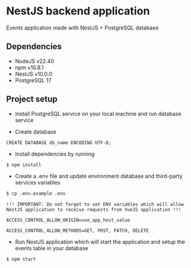 # NestJS backend application

Events application made with NestJS + PostgreSQL database

## Dependencies

- NodeJS v22.40
- npm v10.8.1
- NestJS v10.0.0
- PostgreSQL 17

## Project setup

- Install PostgreSQL service on your local machine and run database service

- Create database

`CREATE DATABASE db_name ENCODING UTF-8;`

- Install dependencies by running

```bash
$ npm install
```

- Create a .env file and update environment database and third-party services variables

```bash
$ cp .env.example .env
```

```
!!! IMPORTANT: Do not forget to set ENV variables which will allow NestJS application to receive requests from VueJS application !!!

ACCESS_CONTROL_ALLOW_ORIGIN=vue_app_host_value

ACCESS_CONTROL_ALLOW_METHODS=GET, POST, PATCH, DELETE
```

- Run NestJS application which will start the application and setup the events table in your database

```bash
$ npm start
```
